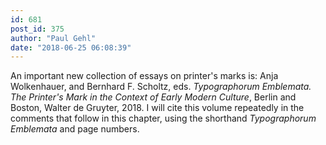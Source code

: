 ```yaml
---
id: 681
post_id: 375
author: "Paul Gehl"
date: "2018-06-25 06:08:39"
---
```

An important new collection of essays on printer's marks is: Anja Wolkenhauer, and Bernhard F. Scholtz, eds. <em>Typographorum Emblemata. The Printer's Mark in the Context of Early Modern Culture</em>, Berlin and Boston, Walter de Gruyter, 2018. I will cite this volume repeatedly in the comments that follow in this chapter, using the shorthand <em>Typographorum Emblemata</em> and page numbers.
